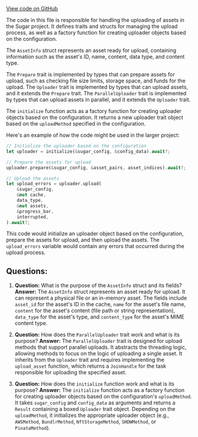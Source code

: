 [View code on GitHub](https://github.com/metaplex-foundation/sugar/src/upload/uploader.rs)

The code in this file is responsible for handling the uploading of assets in the Sugar project. It defines traits and structs for managing the upload process, as well as a factory function for creating uploader objects based on the configuration.

The `AssetInfo` struct represents an asset ready for upload, containing information such as the asset's ID, name, content, data type, and content type.

The `Prepare` trait is implemented by types that can prepare assets for upload, such as checking file size limits, storage space, and funds for the upload. The `Uploader` trait is implemented by types that can upload assets, and it extends the `Prepare` trait. The `ParallelUploader` trait is implemented by types that can upload assets in parallel, and it extends the `Uploader` trait.

The `initialize` function acts as a factory function for creating uploader objects based on the configuration. It returns a new uploader trait object based on the `uploadMethod` specified in the configuration.

Here's an example of how the code might be used in the larger project:

```rust
// Initialize the uploader based on the configuration
let uploader = initialize(&sugar_config, &config_data).await?;

// Prepare the assets for upload
uploader.prepare(&sugar_config, &asset_pairs, asset_indices).await?;

// Upload the assets
let upload_errors = uploader.upload(
    &sugar_config,
    &mut cache,
    data_type,
    &mut assets,
    &progress_bar,
    interrupted,
).await?;
```

This code would initialize an uploader object based on the configuration, prepare the assets for upload, and then upload the assets. The `upload_errors` variable would contain any errors that occurred during the upload process.
## Questions: 
 1. **Question:** What is the purpose of the `AssetInfo` struct and its fields?
   **Answer:** The `AssetInfo` struct represents an asset ready for upload. It can represent a physical file or an in-memory asset. The fields include `asset_id` for the asset's ID in the cache, `name` for the asset's file name, `content` for the asset's content (file path or string representation), `data_type` for the asset's type, and `content_type` for the asset's MIME content type.

2. **Question:** How does the `ParallelUploader` trait work and what is its purpose?
   **Answer:** The `ParallelUploader` trait is designed for upload methods that support parallel uploads. It abstracts the threading logic, allowing methods to focus on the logic of uploading a single asset. It inherits from the `Uploader` trait and requires implementing the `upload_asset` function, which returns a `JoinHandle` for the task responsible for uploading the specified asset.

3. **Question:** How does the `initialize` function work and what is its purpose?
   **Answer:** The `initialize` function acts as a factory function for creating uploader objects based on the configuration's `uploadMethod`. It takes `sugar_config` and `config_data` as arguments and returns a `Result` containing a boxed `Uploader` trait object. Depending on the `uploadMethod`, it initializes the appropriate uploader object (e.g., `AWSMethod`, `BundlrMethod`, `NftStorageMethod`, `SHDWMethod`, or `PinataMethod`).